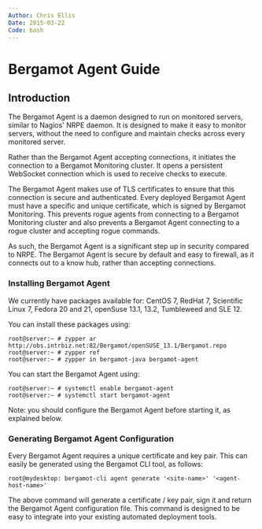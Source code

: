 ```yaml
---
Author: Chris Ellis
Date: 2015-03-22
Code: bash
---
```

# Bergamot Agent Guide

## Introduction

The Bergamot Agent is a daemon designed to run on monitored servers, similar to 
Nagios' NRPE daemon.  It is designed to make it easy to monitor servers, without 
the need to configure and maintain checks across every monitored server.

Rather than the Bergamot Agent accepting connections, it initiates the 
connection to a Bergamot Monitoring cluster.  It opens a persistent WebSocket 
connection which is used to receive checks to execute.

The Bergamot Agent makes use of TLS certificates to ensure that this connection 
is secure and authenticated.  Every deployed Bergamot Agent must have a specific 
and unique certificate, which is signed by Bergamot Monitoring.  This prevents 
rogue agents from connecting to a Bergamot Monitoring cluster and also prevents 
a Bergamot Agent connecting to a rogue cluster and accepting rogue commands.

As such, the Bergamot Agent is a significant step up in security compared to 
NRPE.  The Bergamot Agent is secure by default and easy to firewall, as it 
connects out to a know hub, rather than accepting connections.

### Installing Bergamot Agent

We currently have packages available for: CentOS 7, RedHat 7, Scientific Linux 7, 
Fedora 20 and 21, openSuse 13.1, 13.2, Tumbleweed and SLE 12.

You can install these packages using:

    root@server:~ # zypper ar http://obs.intrbiz.net:82/Bergamot/openSUSE_13.1/Bergamot.repo
    root@server:~ # zypper ref
    root@server:~ # zypper in bergamot-java bergamot-agent
    
You can start the Bergamot Agent using:

    root@server:~ # systemctl enable bergamot-agent
    root@server:~ # systemctl start bergamot-agent

Note: you should configure the Bergamot Agent before starting it, as explained 
below.
    
### Generating Bergamot Agent Configuration

Every Bergamot Agent requires a unique certificate and key pair.  This can 
easily be generated using the Bergamot CLI tool, as follows:

    root@mydesktop: bergamot-cli agent generate '<site-name>' '<agent-host-name>'

The above command will generate a certificate / key pair, sign it and return the 
Bergamot Agent configuration file.  This command is designed to be easy to 
integrate into your existing automated deployment tools.
